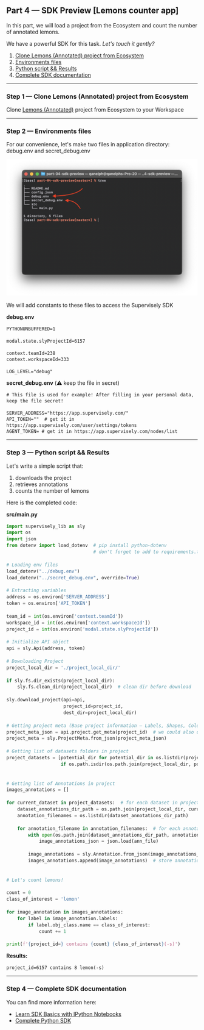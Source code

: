 
<div align="left" markdown>

## **Part 4 — SDK Preview [Lemons counter app]**  

</div>  

In this part, we will load a project from the Ecosystem and count the number of annotated lemons.

We have a powerful SDK for this task. *Let's touch it gently?*

1. <a href="#step-1--clone-lemons-annotated-project-from-ecosystem">Clone Lemons (Annotated) project from Ecosystem</a>
2. <a href="#step-2--environments-files">Environments files</a>
3. <a href="#step-3--python-script--results">Python script && Results</a>
4. <a href="#step-4--complete-sdk-documentation">Complete SDK documentation</a>


---
### Step 1 — Clone Lemons (Annotated) project from Ecosystem

Clone <a href="https://app.supervisely.com/ecosystem/projects/lemons-annotated" target="_blank">Lemons (Annotated)</a> project from Ecosystem to your Workspace

---
### Step 2 — Environments files

For our convenience, let's make two files in application directory:
debug.env and secret_debug.env

![](https://github.com/supervisely-ecosystem/how-to-create-app/blob/master/chapter-01-headless/part-04-sdk-preview/media/add-env-files.png)

We will add constants to these files to access the Supervisely SDK


**debug.env**
```env
PYTHONUNBUFFERED=1

modal.state.slyProjectId=6157

context.teamId=238
context.workspaceId=333

LOG_LEVEL="debug"
```

**secret_debug.env** (⚠️ keep the file in secret)
```env
# This file is used for example! After filling in your personal data, keep the file secret!

SERVER_ADDRESS="https://app.supervisely.com/"
API_TOKEN=""  # get it in https://app.supervisely.com/user/settings/tokens
AGENT_TOKEN= # get it in https://app.supervisely.com/nodes/list
```


---
### Step 3 — Python script && Results

Let's write a simple script that:

1. downloads the project
2. retrieves annotations
3. counts the number of lemons

Here is the completed code:


**src/main.py**
```python
import supervisely_lib as sly
import os
import json
from dotenv import load_dotenv  # pip install python-dotenv
								# don't forget to add to requirements.txt!

# Loading env files
load_dotenv("../debug.env")
load_dotenv("../secret_debug.env", override=True)

# Extracting variables
address = os.environ['SERVER_ADDRESS']
token = os.environ['API_TOKEN']

team_id = int(os.environ['context.teamId'])
workspace_id = int(os.environ['context.workspaceId'])
project_id = int(os.environ['modal.state.slyProjectId'])

# Initialize API object
api = sly.Api(address, token)

# Downloading Project
project_local_dir = './project_local_dir/'

if sly.fs.dir_exists(project_local_dir):
    sly.fs.clean_dir(project_local_dir)  # clean dir before download

sly.download_project(api=api,
                     project_id=project_id,
                     dest_dir=project_local_dir)

# Getting project meta (Base project information — Labels, Shapes, Colors etc.)
project_meta_json = api.project.get_meta(project_id)  # we could also open a local file ./project_local_dir/meta.json
project_meta = sly.ProjectMeta.from_json(project_meta_json)

# Getting list of datasets folders in project
project_datasets = [potential_dir for potential_dir in os.listdir(project_local_dir)
                    if os.path.isdir(os.path.join(project_local_dir, potential_dir))]


# Getting list of Annotations in project
images_annotations = []

for current_dataset in project_datasets:  # for each dataset in project
    dataset_annotations_dir_path = os.path.join(project_local_dir, current_dataset, 'ann')
    annotation_filenames = os.listdir(dataset_annotations_dir_path)

    for annotation_filename in annotation_filenames:  # for each annotation file in dataset
        with open(os.path.join(dataset_annotations_dir_path, annotation_filename), 'r') as ann_file:
            image_annotations_json = json.load(ann_file)

        image_annotations = sly.Annotation.from_json(image_annotations_json, project_meta)
        images_annotations.append(image_annotations)  # store annotation


# Let's count lemons!

count = 0
class_of_interest = 'lemon'

for image_annotation in images_annotations:
    for label in image_annotation.labels:
        if label.obj_class.name == class_of_interest:
            count += 1

print(f'{project_id=} contains {count} {class_of_interest}(-s)')
```


**Results:**
```
project_id=6157 contains 8 lemon(-s)
```


---
### Step 4 — Complete SDK documentation
You can find more information here:

* [Learn SDK Basics with IPython Notebooks](https://sdk.docs.supervisely.com/rst_templates/notebooks/notebooks.html)  
* [Complete Python SDK](https://sdk.docs.supervisely.com/sdk_packages.html)

